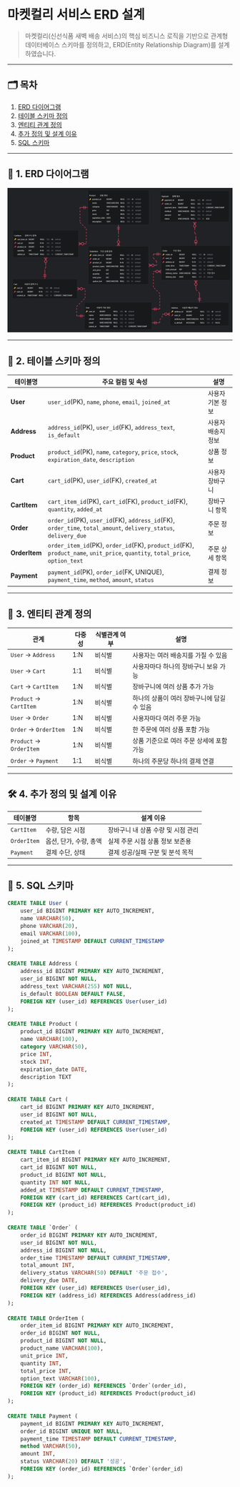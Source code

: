 # 마켓컬리 서비스 ERD 설계

> 마켓컬리(신선식품 새벽 배송 서비스)의 핵심 비즈니스 로직을 기반으로 관계형 데이터베이스 스키마를 정의하고, ERD(Entity Relationship Diagram)를 설계하였습니다.

---

## 🗂 목차

1. [ERD 다이어그램](#-1-erd-다이어그램)
2. [테이블 스키마 정의](#-2-테이블-스키마-정의)
3. [엔티티 관계 정의](#-3-엔티티-관계-정의)
4. [추가 정의 및 설계 이유](#️-4-추가-정의-및-설계-이유)
5. [SQL 스키마](#-5-sql-스키마)

---

## 📌 1. ERD 다이어그램

![ERD Diagram](./kurly.png)

---

## 📘 2. 테이블 스키마 정의

| 테이블명      | 주요 컬럼 및 속성                                                                                                             | 설명               |
| ------------- | ----------------------------------------------------------------------------------------------------------------------------- | ------------------ |
| **User**      | `user_id`(PK), `name`, `phone`, `email`, `joined_at`                                                                          | 사용자 기본 정보   |
| **Address**   | `address_id`(PK), `user_id`(FK), `address_text`, `is_default`                                                                 | 사용자 배송지 정보 |
| **Product**   | `product_id`(PK), `name`, `category`, `price`, `stock`, `expiration_date`, `description`                                      | 상품 정보          |
| **Cart**      | `cart_id`(PK), `user_id`(FK), `created_at`                                                                                    | 사용자 장바구니    |
| **CartItem**  | `cart_item_id`(PK), `cart_id`(FK), `product_id`(FK), `quantity`, `added_at`                                                   | 장바구니 항목      |
| **Order**     | `order_id`(PK), `user_id`(FK), `address_id`(FK), `order_time`, `total_amount`, `delivery_status`, `delivery_due`              | 주문 정보          |
| **OrderItem** | `order_item_id`(PK), `order_id`(FK), `product_id`(FK), `product_name`, `unit_price`, `quantity`, `total_price`, `option_text` | 주문 상세 항목     |
| **Payment**   | `payment_id`(PK), `order_id`(FK, UNIQUE), `payment_time`, `method`, `amount`, `status`                                        | 결제 정보          |

---

## 🔗 3. 엔티티 관계 정의

| 관계                    | 다중성 | 식별관계 여부 | 설명                                       |
| ----------------------- | ------ | ------------- | ------------------------------------------ |
| `User` → `Address`      | 1:N    | 비식별        | 사용자는 여러 배송지를 가질 수 있음        |
| `User` → `Cart`         | 1:1    | 비식별        | 사용자마다 하나의 장바구니 보유 가능       |
| `Cart` → `CartItem`     | 1:N    | 비식별        | 장바구니에 여러 상품 추가 가능             |
| `Product` → `CartItem`  | 1:N    | 비식별        | 하나의 상품이 여러 장바구니에 담길 수 있음 |
| `User` → `Order`        | 1:N    | 비식별        | 사용자마다 여러 주문 가능                  |
| `Order` → `OrderItem`   | 1:N    | 비식별        | 한 주문에 여러 상품 포함 가능              |
| `Product` → `OrderItem` | 1:N    | 비식별        | 상품 기준으로 여러 주문 상세에 포함 가능   |
| `Order` → `Payment`     | 1:1    | 비식별        | 하나의 주문당 하나의 결제 연결             |

---

## 🛠️ 4. 추가 정의 및 설계 이유

| 테이블명    | 항목                   | 설계 이유                          |
| ----------- | ---------------------- | ---------------------------------- |
| `CartItem`  | 수량, 담은 시점        | 장바구니 내 상품 수량 및 시점 관리 |
| `OrderItem` | 옵션, 단가, 수량, 총액 | 실제 주문 시점 상품 정보 보존용    |
| `Payment`   | 결제 수단, 상태        | 결제 성공/실패 구분 및 분석 목적   |

---

## 📂 5. SQL 스키마

```sql
CREATE TABLE User (
    user_id BIGINT PRIMARY KEY AUTO_INCREMENT,
    name VARCHAR(50),
    phone VARCHAR(20),
    email VARCHAR(100),
    joined_at TIMESTAMP DEFAULT CURRENT_TIMESTAMP
);

CREATE TABLE Address (
    address_id BIGINT PRIMARY KEY AUTO_INCREMENT,
    user_id BIGINT NOT NULL,
    address_text VARCHAR(255) NOT NULL,
    is_default BOOLEAN DEFAULT FALSE,
    FOREIGN KEY (user_id) REFERENCES User(user_id)
);

CREATE TABLE Product (
    product_id BIGINT PRIMARY KEY AUTO_INCREMENT,
    name VARCHAR(100),
    category VARCHAR(50),
    price INT,
    stock INT,
    expiration_date DATE,
    description TEXT
);

CREATE TABLE Cart (
    cart_id BIGINT PRIMARY KEY AUTO_INCREMENT,
    user_id BIGINT NOT NULL,
    created_at TIMESTAMP DEFAULT CURRENT_TIMESTAMP,
    FOREIGN KEY (user_id) REFERENCES User(user_id)
);

CREATE TABLE CartItem (
    cart_item_id BIGINT PRIMARY KEY AUTO_INCREMENT,
    cart_id BIGINT NOT NULL,
    product_id BIGINT NOT NULL,
    quantity INT NOT NULL,
    added_at TIMESTAMP DEFAULT CURRENT_TIMESTAMP,
    FOREIGN KEY (cart_id) REFERENCES Cart(cart_id),
    FOREIGN KEY (product_id) REFERENCES Product(product_id)
);

CREATE TABLE `Order` (
    order_id BIGINT PRIMARY KEY AUTO_INCREMENT,
    user_id BIGINT NOT NULL,
    address_id BIGINT NOT NULL,
    order_time TIMESTAMP DEFAULT CURRENT_TIMESTAMP,
    total_amount INT,
    delivery_status VARCHAR(50) DEFAULT '주문 접수',
    delivery_due DATE,
    FOREIGN KEY (user_id) REFERENCES User(user_id),
    FOREIGN KEY (address_id) REFERENCES Address(address_id)
);

CREATE TABLE OrderItem (
    order_item_id BIGINT PRIMARY KEY AUTO_INCREMENT,
    order_id BIGINT NOT NULL,
    product_id BIGINT NOT NULL,
    product_name VARCHAR(100),
    unit_price INT,
    quantity INT,
    total_price INT,
    option_text VARCHAR(100),
    FOREIGN KEY (order_id) REFERENCES `Order`(order_id),
    FOREIGN KEY (product_id) REFERENCES Product(product_id)
);

CREATE TABLE Payment (
    payment_id BIGINT PRIMARY KEY AUTO_INCREMENT,
    order_id BIGINT UNIQUE NOT NULL,
    payment_time TIMESTAMP DEFAULT CURRENT_TIMESTAMP,
    method VARCHAR(50),
    amount INT,
    status VARCHAR(20) DEFAULT '성공',
    FOREIGN KEY (order_id) REFERENCES `Order`(order_id)
);
```
